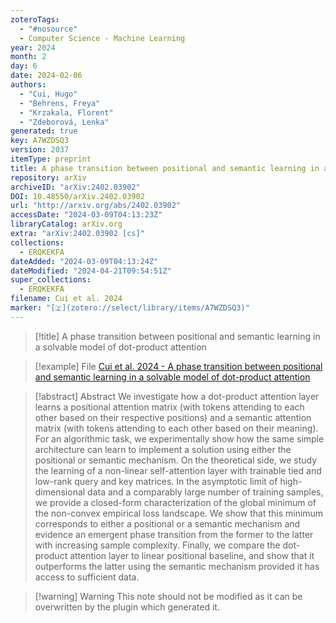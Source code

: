 ```yaml
---
zoteroTags:
  - "#nosource"
  - Computer Science - Machine Learning
year: 2024
month: 2
day: 6
date: 2024-02-06
authors:
  - "Cui, Hugo"
  - "Behrens, Freya"
  - "Krzakala, Florent"
  - "Zdeborová, Lenka"
generated: true
key: A7WZDSQ3
version: 2037
itemType: preprint
title: A phase transition between positional and semantic learning in a solvable model of dot-product attention
repository: arXiv
archiveID: "arXiv:2402.03902"
DOI: 10.48550/arXiv.2402.03902
url: "http://arxiv.org/abs/2402.03902"
accessDate: "2024-03-09T04:13:23Z"
libraryCatalog: arXiv.org
extra: "arXiv:2402.03902 [cs]"
collections:
  - ERQKEKFA
dateAdded: "2024-03-09T04:13:24Z"
dateModified: "2024-04-21T09:54:51Z"
super_collections:
  - ERQKEKFA
filename: Cui et al. 2024
marker: "[🇿](zotero://select/library/items/A7WZDSQ3)"
---
```


> [!title] A phase transition between positional and semantic learning in a solvable model of dot-product attention

> [!example] File
> [Cui et al. 2024 - A phase transition between positional and semantic learning in a solvable model of dot-product attention](/Papers/PDFs/Cui%20et%20al.%202024%20-%20A%20phase%20transition%20between%20positional%20and%20semantic%20learning%20in%20a%20solvable%20model%20of%20dot-product%20attention.pdf)

> [!abstract] Abstract
> We investigate how a dot-product attention layer learns a positional attention matrix (with tokens attending to each other based on their respective positions) and a semantic attention matrix (with tokens attending to each other based on their meaning). For an algorithmic task, we experimentally show how the same simple architecture can learn to implement a solution using either the positional or semantic mechanism. On the theoretical side, we study the learning of a non-linear self-attention layer with trainable tied and low-rank query and key matrices. In the asymptotic limit of high-dimensional data and a comparably large number of training samples, we provide a closed-form characterization of the global minimum of the non-convex empirical loss landscape. We show that this minimum corresponds to either a positional or a semantic mechanism and evidence an emergent phase transition from the former to the latter with increasing sample complexity. Finally, we compare the dot-product attention layer to linear positional baseline, and show that it outperforms the latter using the semantic mechanism provided it has access to sufficient data.

>[!warning] Warning
> This note should not be modified as it can be overwritten by the plugin which generated it.

